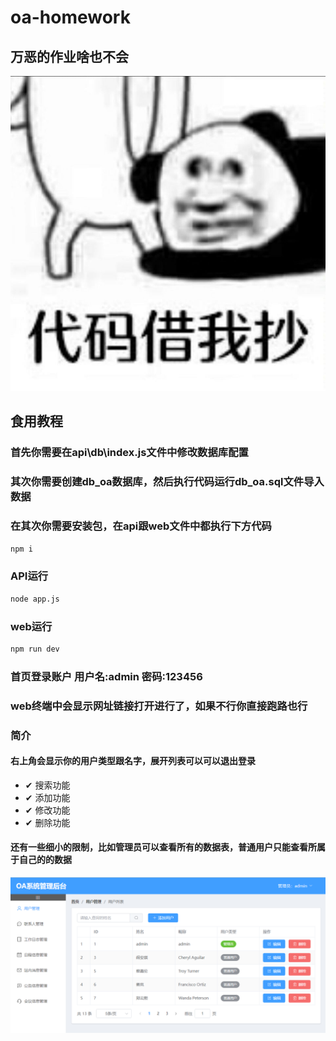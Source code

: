 # oa-homework
## 万恶的作业啥也不会

![cpoyimg.jpg](images%2Fcpoyimg.jpg)

## 食用教程

### 首先你需要在api\db\index.js文件中修改数据库配置
### 其次你需要创建db_oa数据库，然后执行代码运行db_oa.sql文件导入数据

### 在其次你需要安装包，在api跟web文件中都执行下方代码
```bash
npm i
```

### API运行
```bash
node app.js
```

### web运行
```bash
npm run dev
```
### 首页登录账户 用户名:admin 密码:123456

### web终端中会显示网址链接打开进行了，如果不行你直接跑路也行

### 简介
#### 右上角会显示你的用户类型跟名字，展开列表可以可以退出登录
- &#10004;  搜索功能
- &#10004;  添加功能
- &#10004;  修改功能
- &#10004;  删除功能

#### 还有一些细小的限制，比如管理员可以查看所有的数据表，普通用户只能查看所属于自己的的数据

![img_1.png](images%2Fimg_1.png)